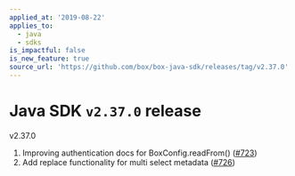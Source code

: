```yaml
---
applied_at: '2019-08-22'
applies_to:
  - java
  - sdks
is_impactful: false
is_new_feature: true
source_url: 'https://github.com/box/box-java-sdk/releases/tag/v2.37.0'
---
```


# Java SDK `v2.37.0` release

v2.37.0
1. Improving authentication docs for BoxConfig.readFrom() ([#723](https://github.com/box/box-java-sdk/pull/723))
2. Add replace functionality for multi select metadata ([#726](https://github.com/box/box-java-sdk/pull/726))